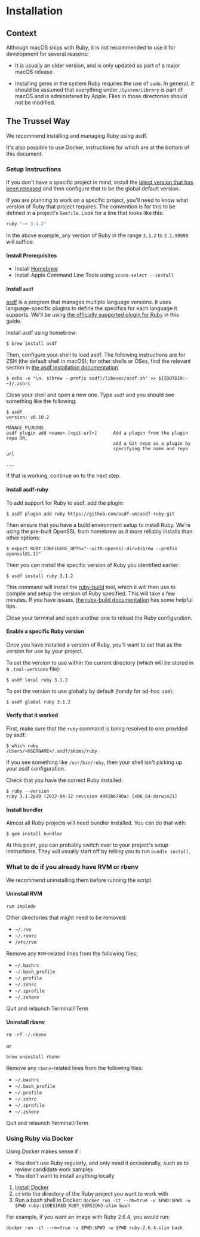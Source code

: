 # Installation

## Context

Although macOS ships with Ruby, it is not recommended to use it for development
for several reasons:

- It is usually an older version, and is only updated as part of a major macOS
  release.

- Installing gems in the system Ruby requires the use of `sudo`. In general, it
  should be assumed that everything under `/System/Library` is part of macOS and
  is administered by Apple. Files in those directories should not be modified.

## The Trussel Way

We recommend installing and managing Ruby using asdf.

It's also possible to use Docker, instructions for which are at the bottom of this document.

### Setup Instructions

If you don't have a specific project in mind, install the [latest version that has been released](https://www.ruby-lang.org/en/news/) and then configure that to be the global default version.

If you are planning to work on a specific project, you'll need to know what version of Ruby that project requires. The convention is for this to be defined in a project's `Gemfile`. Look for a line that looks like this:

```ruby
ruby "~> 3.1.2"
```

In the above example, any version of Ruby in the range `3.1.2` to `3.1.99999` will suffice.

#### Install Prerequisites

- Install [Homebrew](https://brew.sh/)
- Install Apple Command Line Tools using `xcode-select --install`

#### Install `asdf`

[asdf](https://asdf-vm.com) is a program that manages multiple language versions. It uses language-specific plugins to define the specifics for each language it supports. We'll be using [the officially supported plugin for Ruby](https://github.com/asdf-vm/asdf-ruby) in this guide.

Install asdf using homebrew:

```console
$ brew install asdf
```

Then, configure your shell to load asdf. The following instructions are for ZSH (the default shell in macOS); for other shells or OSes, find the relevant section in [the asdf installation documentation](https://asdf-vm.com/guide/getting-started.html#_3-install-asdf).

```console
$ echo -e "\n. $(brew --prefix asdf)/libexec/asdf.sh" >> ${ZDOTDIR:-~}/.zshrc
```

Close your shell and open a new one. Type `asdf` and you should see something like the following:

```console
$ asdf
version: v0.10.2

MANAGE PLUGINS
asdf plugin add <name> [<git-url>]      Add a plugin from the plugin repo OR,
                                        add a Git repo as a plugin by
                                        specifying the name and repo url

...
```

If that is working, continue on to the next step.

#### Install asdf-ruby

To add support for Ruby to asdf, add the plugin:

```console
$ asdf plugin add ruby https://github.com/asdf-vm/asdf-ruby.git
```

Then ensure that you have a build environment setup to install Ruby. We're using the pre-built OpenSSL from homebrew as it more reliably installs than other options:

```console
$ export RUBY_CONFIGURE_OPTS="--with-openssl-dir=$(brew --prefix openssl@1.1)"
```

Then you can install the specific version of Ruby you identified earlier:

```console
$ asdf install ruby 3.1.2
```

This command will install the [ruby-build](https://github.com/rbenv/ruby-build) tool, which it will then use to compile and setup the version of Ruby specified. This will take a few minutes. If you have issues, [the ruby-build documentation](https://github.com/rbenv/ruby-build/wiki#troubleshooting) has some helpful tips.

Close your terminal and open another one to reload the Ruby configuration.

#### Enable a specific Ruby version

Once you have installed a version of Ruby, you'll want to set that as the version for use by your project.

To set the version to use within the current directory (which will be stored in a `.tool-versions` file):

```console
$ asdf local ruby 3.1.2
```

To set the version to use globally by default (handy for ad-hoc use):

```console
$ asdf global ruby 3.1.2
```

#### Verify that it worked

First, make sure that the `ruby` command is being resolved to one provided by asdf:

```console
$ which ruby
/Users/<USERNAME>/.asdf/shims/ruby
```

If you see something like `/usr/bin/ruby`, then your shell isn't picking up your asdf configuration.

Check that you have the correct Ruby installed:

```console
$ ruby --version
ruby 3.1.2p20 (2022-04-12 revision 4491bb740a) [x86_64-darwin21]
```

#### Install bundler

Almost all Ruby projects will need bundler installed. You can do that with:

```console
$ gem install bundler
```

At this point, you can probably switch over to your project's setup instructions. They will usually start off by telling you to run `bundle install`.

### What to do if you already have RVM or rbenv

We recommend uninstalling them before running the script.

#### Uninstall RVM

```
rvm implode
```

Other directories that might need to be removed:

- `~/.rvm`
- `~/.rvmrc`
- `/etc/rvm`

Remove any `RVM`-related lines from the following files:

- `~/.bashrc`
- `~/.bash_profile`
- `~/.profile`
- `~/.zshrc`
- `~/.zprofile`
- `~/.zshenv`

Quit and relaunch Terminal/iTerm

#### Uninstall rbenv

```
rm -rf ~/.rbenv
```

or

```
brew uninstall rbenv
```

Remove any `rbenv`-related lines from the following files:

- `~/.bashrc`
- `~/.bash_profile`
- `~/.profile`
- `~/.zshrc`
- `~/.zprofile`
- `~/.zshenv`

Quit and relaunch Terminal/iTerm

### Using Ruby via Docker

Using Docker makes sense if :

- You don't use Ruby regularly, and only need it occasionally, such as to
  review candidate work samples
- You don't want to install anything locally

1. [Install Docker](https://github.com/trussworks/Engineering-Playbook/tree/master/developing/docker#installation)
1. `cd` into the directory of the Ruby project you want to work with
1. Run a bash shell in Docker: `docker run -it --rm=true -v $PWD:$PWD -w $PWD ruby:${DESIRED_RUBY_VERSION}-slim bash`

For example, if you want an image with Ruby 2.6.4, you would run:

```
docker run -it --rm=true -v $PWD:$PWD -w $PWD ruby:2.6.4-slim bash
```
